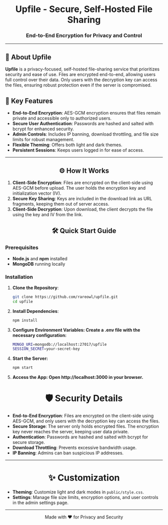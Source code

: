 <div align="center">
  
  # Upfile - Secure, Self-Hosted File Sharing
  
  ### End-to-End Encryption for Privacy and Control

</div>

---

## 🔐 About Upfile

**Upfile** is a privacy-focused, self-hosted file-sharing service that prioritizes security and ease of use. Files are encrypted end-to-end, allowing users full control over their data. Only users with the decryption key can access the files, ensuring robust protection even if the server is compromised.

## 🌟 Key Features

- **End-to-End Encryption**: AES-GCM encryption ensures that files remain private and accessible only to authorized users.
- **Secure User Authentication**: Passwords are hashed and salted with bcrypt for enhanced security.
- **Admin Controls**: Includes IP banning, download throttling, and file size limits for robust management.
- **Flexible Theming**: Offers both light and dark themes.
- **Persistent Sessions**: Keeps users logged in for ease of access.

---

<div align="center">

## ⚙️ How It Works

</div>

1. **Client-Side Encryption**: Files are encrypted on the client-side using AES-GCM before upload. The user holds the encryption key and initialization vector (IV).
2. **Secure Key Sharing**: Keys are included in the download link as URL fragments, keeping them out of server access.
3. **Client-Side Decryption**: Upon download, the client decrypts the file using the key and IV from the link.

<div align="center">

## 🛠️ Quick Start Guide

</div>

### Prerequisites

- **Node.js** and **npm** installed
- **MongoDB** running locally

### Installation

1. **Clone the Repository**:
   ```bash
   git clone https://github.com/rareowl/upfile.git
   cd upfile
2. **Install Dependencies**:
    ```bash
    npm install
3. **Configure Environment Variables: Create a .env file with the necessary configuration:**
    ```bash
    MONGO_URI=mongodb://localhost:27017/upfile
    SESSION_SECRET=your-secret-key
4. **Start the Server:**
   ```bash
   npm start
5. **Access the App: Open http://localhost:3000 in your browser.**

<div align="center">

# 🛡️ Security Details

</div>

- **End-to-End Encryption**: Files are encrypted on the client-side using AES-GCM, and only users with the decryption key can access the files.
- **Secure Storage**: The server only holds encrypted files. The encryption key never reaches the server, keeping user data private.
- **Authentication**: Passwords are hashed and salted with bcrypt for secure storage.
- **Download Throttling**: Prevents excessive bandwidth usage.
- **IP Banning**: Admins can ban suspicious IP addresses.

---

<div align="center">

# ✨ Customization

</div>

- **Theming**: Customize light and dark modes in `public/style.css`.
- **Settings**: Manage file size limits, encryption options, and user controls in the admin settings page.

---

<div align="center">

Made with ❤️ for Privacy and Security

</div>

